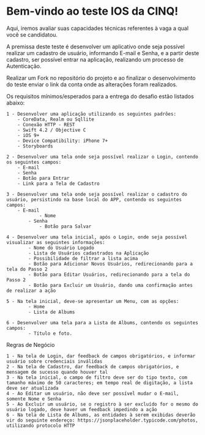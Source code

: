 # Bem-vindo ao teste IOS da CINQ!

Aqui, iremos avaliar suas capacidades técnicas referentes à vaga a qual você se candidatou.

A premissa deste teste é desenvolver um aplicativo onde seja possível realizar um cadastro de usuário, informando E-mail e Senha, e a partir deste cadastro, ser possível entrar na aplicação, realizando um processo de Autenticação.

Realizar um Fork no repositório do projeto e ao finalizar o desenvolvimento do teste enviar o link da conta onde as  alterações foram realizados.

Os requisitos mínimos/esperados para a entrega do desafio estão listados abaixo:

	1 - Desenvolver uma aplicação utilizando os seguintes padrões:
		- CoreData, Realm ou Sqllite
		- Conexão HTTP - REST
		- Swift 4.2 / Objective C
		- iOS 9+
		- Device Compatibility: iPhone 7+ 
		- Storyboards
		
	2 - Desenvolver uma tela onde seja possível realizar o Login, contendo os seguintes campos:
		- E-mail
		- Senha
		- Botão para Entrar
		- Link para a Tela de Cadastro
		
	3 - Desenvolver uma tela onde seja possível realizar o cadastro do usuário, persistindo na base local do APP, contendo os seguintes campos:
		- E-mail
             	- Nome
	     	- Senha
             	- Botão para Salvar
		
	4 - Desenvolver uma tela inicial, após o Login, onde seja possível visualizar as seguintes informações:
	     	- Nome do Usuário Logado
	     	- Lista de Usuários cadastrados na Aplicação
	     	- Possibilidade de filtrar a lista acima
	     	- Botão para Adicionar Novos Usuários, redirecionando para a tela do Passo 2
	     	- Botão para Editar Usuários, redirecionando para a tela do Passo 2
	     	- Botão para Excluir um Usuário, dando uma confirmação antes de realizar a ação
		
	5 - Na tela inicial, deve-se apresentar um Menu, com as opções:
	     	- Home
	     	- Lista de Albums
		
	6 - Desenvolver uma tela para a Lista de Albums, contendo os seguintes campos:
	     	- Título e foto.
		
Regras de Negócio
	
	1 - Na tela de Login, dar feedback de campos obrigatórios, e informar usuário sobre credenciais inválidas
	2 - Na tela de Cadastro, dar feedback de campos obrigatórios, e mensagem de sucesso quando houver tal
	3 - Na tela inicial, o campo de filtro deve ser do tipo texto, com tamanho máximo de 50 caracteres; em tempo real de digitação, a lista deve ser atualizada
	4 - Ao Editar um usuário, não deve ser possível mudar o E-mail, somente Nome e Senha
	5 - Ao Excluir um usuário, se o registro à ser excluído for o mesmo do usuário logado, deve haver um feedback impedindo a ação
	6 - Na tela de Lista de Albums, as entidades à serem exibidas deverão vir do seguinte endereço: https://jsonplaceholder.typicode.com/photos, utilizando protocolo HTTP
